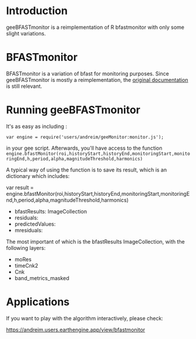 # Introduction
geeBFASTmonitor is a reimplementation of R bfastmonitor with only some slight variations.

# BFASTmonitor
BFASTmonitor is a variation of bfast for monitoring purposes. Since geeBFASTmonitor is mostly a reimplementation, the [original documentation](https://www.rdocumentation.org/packages/bfast/versions/1.5.7/topics/bfastmonitor) is still relevant.

# Running geeBFASTmonitor

It's as easy as including :

    var engine = require('users/andreim/geeMonitor:monitor.js');

in your gee script. Afterwards, you'll have access to the function ```engine.bfastMonitor(roi,historyStart,historyEnd,monitoringStart,monitoringEnd,h,period,alpha,magnitudeThreshold,harmonics)```

A typical way of using the function is to save its result, which is an dictionary which includes:

var result = engine.bfastMonitor(roi,historyStart,historyEnd,monitoringStart,monitoringEnd,h,period,alpha,magnitudeThreshold,harmonics)

 - bfastResults: ImageCollection
 - residuals:
 - predictedValues:
 - mresiduals:

The most important of which is the bfastResults ImageCollection, with the following layers:

 - moRes
 - timeCnk2
 - Cnk
 - band_metrics_masked

# Applications

If you want to play with the algorithm interactively, please check:

https://andreim.users.earthengine.app/view/bfastmonitor 